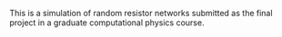 This is a simulation of random resistor networks submitted as the final project in a graduate computational physics course. 
